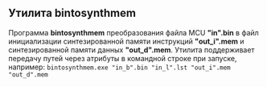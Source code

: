 ## Утилита bintosynthmem

Программа **bintosynthmem** преобразования файла MCU **"in".bin** в файл инициализации синтезированной памяти инструкций **"out_i".mem** и синтезированной памяти данных **"out_d".mem**. Утилита поддерживает передачу путей через атрибуты в командной строке при запуске, например: <code>bintosynthmem.exe "in_b".bin "in_l".lst "out_i".mem "out_d".mem</code>